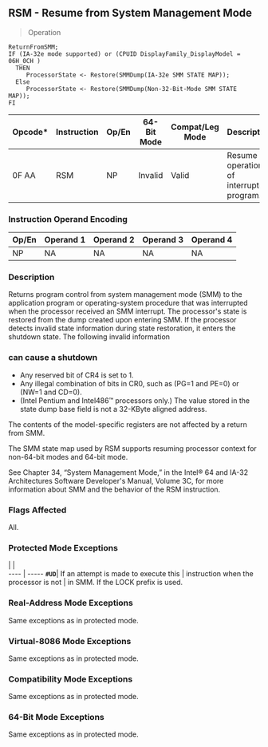 ## RSM - Resume from System Management Mode

> Operation

``` slim
ReturnFromSMM;
IF (IA-32e mode supported) or (CPUID DisplayFamily_DisplayModel = 06H_0CH )
  THEN
     ProcessorState <- Restore(SMMDump(IA-32e SMM STATE MAP));
  Else
     ProcessorState <- Restore(SMMDump(Non-32-Bit-Mode SMM STATE MAP));
FI

```

 Opcode*| Instruction| Op/En| 64-Bit Mode| Compat/Leg Mode| Description                             
 ---  | --- | --- | --- | --- | ---
 0F AA  | RSM        | NP   | Invalid    | Valid          | Resume operation of interrupted program.

### Instruction Operand Encoding
 Op/En| Operand 1| Operand 2| Operand 3| Operand 4
 ---  | --- | --- | --- | ---
 NP   | NA       | NA       | NA       | NA       

### Description
Returns program control from system management mode (SMM) to the application
program or operating-system procedure that was interrupted when the processor
received an SMM interrupt. The processor's state is restored from the dump created
upon entering SMM. If the processor detects invalid state information during
state restoration, it enters the shutdown state. The following invalid information
### can cause a shutdown

 - Any reserved bit of CR4 is set to 1.
 - Any illegal combination of bits in CR0, such as (PG=1 and PE=0) or (NW=1 and
CD=0).
 - (Intel Pentium and Intel486™ processors only.) The value stored in the state
dump base field is not a 32-KByte aligned address.

The contents of the model-specific registers are not affected by a return from
SMM.

The SMM state map used by RSM supports resuming processor context for non-64-bit
modes and 64-bit mode.

See Chapter 34, “System Management Mode,” in the Intel® 64 and IA-32 Architectures
Software Developer's Manual, Volume 3C, for more information about SMM and the
behavior of the RSM instruction.



### Flags Affected
All.


### Protected Mode Exceptions
   | |  
---- | -----
 **``#UD``**| If an attempt is made to execute this
    | instruction when the processor is not
    | in SMM. If the LOCK prefix is used.  

### Real-Address Mode Exceptions
Same exceptions as in protected mode.


### Virtual-8086 Mode Exceptions
Same exceptions as in protected mode.


### Compatibility Mode Exceptions
Same exceptions as in protected mode.


### 64-Bit Mode Exceptions
Same exceptions as in protected mode.
